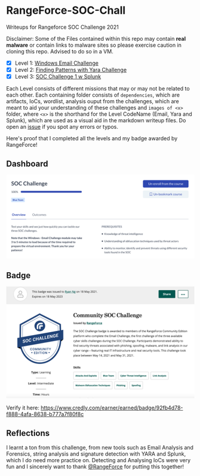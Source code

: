 # RangeForce-SOC-Chall
Writeups for Rangeforce SOC Challenge 2021

Disclaimer: Some of the Files contained within this repo may contain **real malware** or contain links to malware sites so please exercise caution in cloning this repo. Advised to do so in a VM.

- [x] Level 1: [Windows Email Challenge](https://github.com/RyanNgCT/RangeForce-SOC-Chall/blob/main/Email/Email.md)
- [x] Level 2: [Finding Patterns with Yara Challenge](https://github.com/RyanNgCT/RangeForce-SOC-Chall/blob/main/YARA/yara.md)
- [x] Level 3: [SOC Challenge 1 w Splunk](https://github.com/RyanNgCT/RangeForce-SOC-Chall/blob/main/Splunk/splunk.md)

Each Level consists of different missions that may or may not be related to each other. Each containing folder consists of `dependencies`, which are artifacts, IoCs, wordlist, analysis ouput from the challenges, which are meant to aid your understanding of these challenges and `images of <x>` folder, where `<x>` is the shorthand for the Level CodeName (Email, Yara and Splunk), which are used as a visual aid in the markdown writeup files. Do open an [issue](https://github.com/RyanNgCT/RangeForce-SOC-Chall/issues) if you spot any errors or typos.

Here's proof that I completed all the levels and my badge awarded by RangeForce!

## Dashboard

![img](https://github.com/RyanNgCT/RangeForce-SOC-Chall/blob/main/DONE_YAY!.png)


## Badge

![img](https://github.com/RyanNgCT/RangeForce-SOC-Chall/blob/main/SOC%20Challenge%20Badge.png)

Verify it here: https://www.credly.com/earner/earned/badge/92fb4d78-f888-4afa-8638-b777a7f80f8c

## Reflections

I learnt a ton from this challenge, from new tools such as Email Analysis and Forensics, string analysis and signature detection with YARA and Splunk, which I do need more practice on. Detecting and Analysing IoCs were very fun and I sincerely want to thank [@RangeForce](https://github.com/RangeForce) for putting this together!
